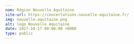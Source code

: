 ```yaml
---
nom: Région Nouvelle Aquitaine
site-url: https://concertations.nouvelle-aquitaine.fr/
img: nouvelle-aquitaine.png
alt: logo Nouvelle Aquitaine
date: 2017-10-17 00:00:00 +0000
type: public
---
```

